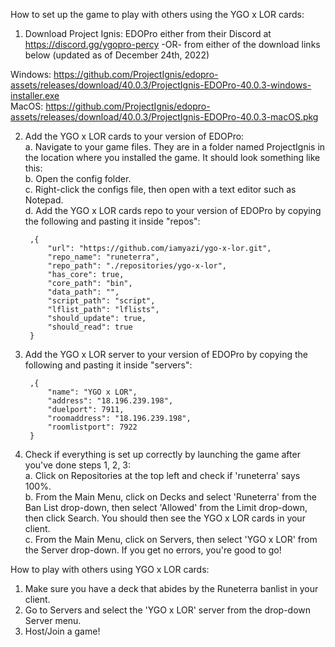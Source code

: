 How to set up the game to play with others using the YGO x LOR cards:

1. Download Project Ignis: EDOPro either from their Discord at https://discord.gg/ygopro-percy -OR- from either of the download links below (updated as of December 24th, 2022)

Windows: https://github.com/ProjectIgnis/edopro-assets/releases/download/40.0.3/ProjectIgnis-EDOPro-40.0.3-windows-installer.exe  
MacOS: https://github.com/ProjectIgnis/edopro-assets/releases/download/40.0.3/ProjectIgnis-EDOPro-40.0.3-macOS.pkg 

2. Add the YGO x LOR cards to your version of EDOPro:  
  a. Navigate to your game files. They are in a folder named ProjectIgnis in the location where you installed the game. It should look something like this:  
  b. Open the config folder.  
  c. Right-click the configs file, then open with a text editor such as Notepad.  
  d. Add the YGO x LOR cards repo to your version of EDOPro by copying the following and pasting it inside "repos":  

        ,{
            "url": "https://github.com/iamyazi/ygo-x-lor.git",
            "repo_name": "runeterra",
            "repo_path": "./repositories/ygo-x-lor",
            "has_core": true,
            "core_path": "bin",
            "data_path": "",
            "script_path": "script",
            "lflist_path": "lflists",
            "should_update": true,
            "should_read": true
        }
   
3. Add the YGO x LOR server to your version of EDOPro by copying the following and pasting it inside "servers": 

        ,{
            "name": "YGO x LOR",
            "address": "18.196.239.198",
            "duelport": 7911,
            "roomaddress": "18.196.239.198",
            "roomlistport": 7922
        }

4. Check if everything is set up correctly by launching the game after you've done steps 1, 2, 3:  
  a. Click on Repositories at the top left and check if 'runeterra' says 100%.  
  b. From the Main Menu, click on Decks and select 'Runeterra' from the Ban List drop-down, then select 'Allowed' from the Limit drop-down, then click Search. You should then see the YGO x LOR cards in your client.  
  c. From the Main Menu, click on Servers, then select 'YGO x LOR' from the Server drop-down. If you get no errors, you're good to go!  
   
 
How to play with others using YGO x LOR cards:

1. Make sure you have a deck that abides by the Runeterra banlist in your client.   
2. Go to Servers and select the 'YGO x LOR' server from the drop-down Server menu.   
3. Host/Join a game!  
